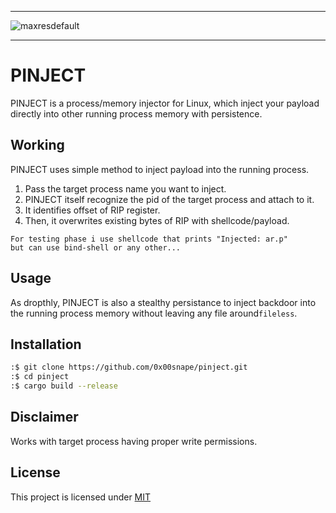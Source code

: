 _____________________________________________
![maxresdefault](https://github.com/user-attachments/assets/e00aef3a-4bf6-47de-b8d0-7029aa9e3b1b)
______________________________________________
# PINJECT
PINJECT is a process/memory injector for Linux, which inject your payload directly into other running process memory with persistence.

## Working
PINJECT uses simple method to inject payload into the running process.
  1) Pass the target process name you want to inject.<br>
  2) PINJECT itself recognize the pid of the target process and attach to it.<br>
  3) It identifies offset of RIP register.<br>
  4) Then, it overwrites existing bytes of RIP with shellcode/payload.<br>
  
<code>For testing phase i use shellcode that prints "Injected: ar.p" but can use bind-shell or any other...</code>

## Usage
As dropthly, PINJECT is also a stealthy persistance to inject backdoor into the running process memory without leaving any file around<code>fileless</code>.

## Installation
```bash
:$ git clone https://github.com/0x00snape/pinject.git
:$ cd pinject
:$ cargo build --release
```

## Disclaimer 
Works with target process having proper write permissions.

## License
This project is licensed under [MIT](https://github.com/0x00snape/pinject/blob/main/LICENSE)

